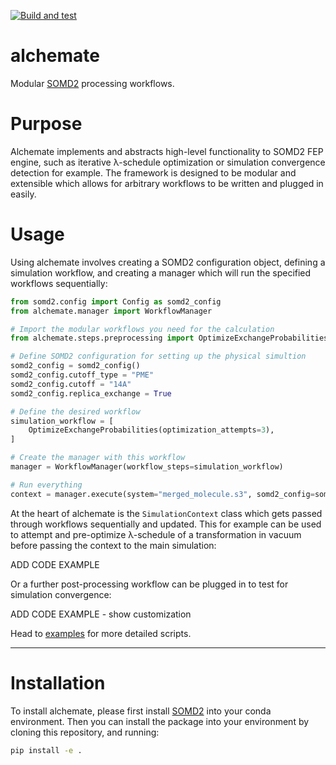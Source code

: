 [![Build and test](https://github.com/akalpokas/alchemate/actions/workflows/ci.yml/badge.svg?event=workflow_dispatch)](https://github.com/akalpokas/alchemate/actions/workflows/ci.yml)

# alchemate
Modular [SOMD2](https://github.com/OpenBioSim/somd2) processing workflows.

# Purpose
Alchemate implements and abstracts high-level functionality to SOMD2 FEP engine, such as iterative λ-schedule optimization or simulation convergence detection for example. The framework is designed to be modular and extensible which allows for arbitrary workflows to be written and plugged in easily.

# Usage
Using alchemate involves creating a SOMD2 configuration object, defining a simulation workflow, and creating a manager which will run the specified workflows sequentially:

```python
from somd2.config import Config as somd2_config
from alchemate.manager import WorkflowManager

# Import the modular workflows you need for the calculation
from alchemate.steps.preprocessing import OptimizeExchangeProbabilities

# Define SOMD2 configuration for setting up the physical simultion 
somd2_config = somd2_config()
somd2_config.cutoff_type = "PME"
somd2_config.cutoff = "14A"
somd2_config.replica_exchange = True

# Define the desired workflow
simulation_workflow = [
    OptimizeExchangeProbabilities(optimization_attempts=3),
]

# Create the manager with this workflow
manager = WorkflowManager(workflow_steps=simulation_workflow)

# Run everything
context = manager.execute(system="merged_molecule.s3", somd2_config=somd2_config)
```

At the heart of alchemate is the `SimulationContext` class which gets passed through workflows sequentially and updated. This for example can be used to attempt and pre-optimize λ-schedule of a transformation in vacuum before passing the context to the main simulation:

ADD CODE EXAMPLE

Or a further post-processing workflow can be plugged in to test for simulation convergence:

ADD CODE EXAMPLE - show customization


Head to [examples](examples/) for more detailed scripts.
___
# Installation

To install alchemate, please first install [SOMD2](https://github.com/OpenBioSim/somd2) into your conda environment. Then you can install the package into your environment by cloning this repository, and running:
```bash
pip install -e .
```
